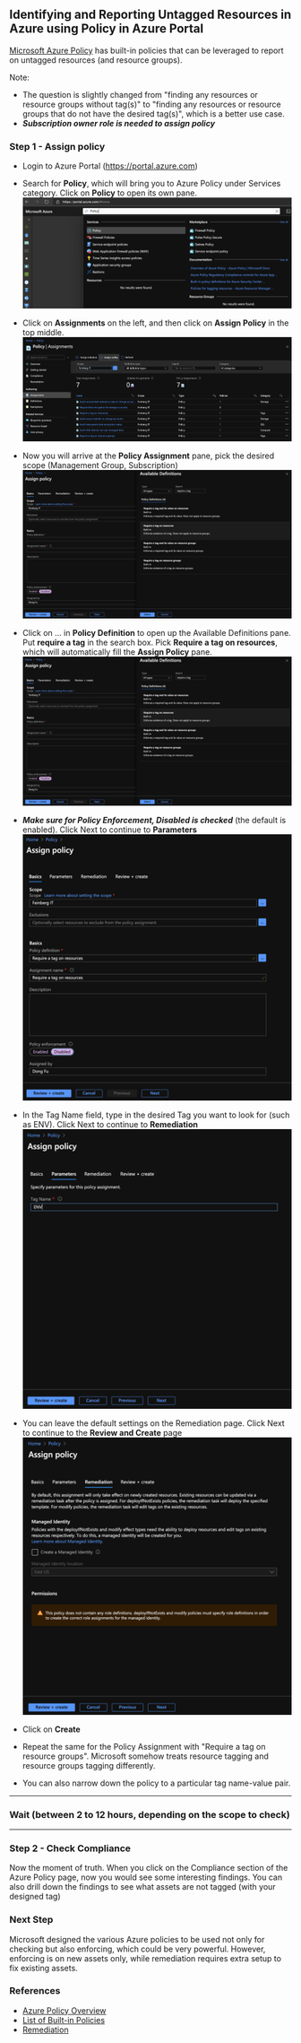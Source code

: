## Identifying and Reporting Untagged Resources in Azure using Policy in Azure Portal
[Microsoft Azure Policy](https://azure.microsoft.com/en-us/services/azure-policy) has built-in policies that can be leveraged to report on untagged resources (and resource groups).  

Note:
* The question is slightly changed from "finding any resources or resource groups without tag(s)" to "finding any resources or resource groups that do not have the desired tag(s)", 
which is a better use case. 
* ***Subscription owner role is needed to assign policy***

### Step 1 - Assign policy
* Login to Azure Portal (https://portal.azure.com)
* Search for **Policy**, which will bring you to Azure Policy under Services category.   Click on **Policy** to open its own pane.  
![](images/AzurePolicy1.png)
* Click on **Assignments** on the left, and then click on **Assign Policy** in the top middle.
![](images/AzurePolicy4.png)  

* Now you will arrive at the **Policy Assignment** pane, pick the desired scope (Management Group, Subscription)  
![](images/AzurePolicy6.png)  

* Click on ... in **Policy Definition** to open up the Available Definitions pane.   Put **require a tag** in the search box.   Pick **Require a tag on resources**, which will automatically fill the **Assign Policy** pane.   
![](images/AzurePolicy6.png)  

* ***Make sure for Policy Enforcement, Disabled is checked*** (the default is enabled).  Click Next to continue to **Parameters**
![](images/AzurePolicy7.png)  

* In the Tag Name field, type in the desired Tag you want to look for (such as ENV).  Click Next to continue to **Remediation**
![](images/AzurePolicy8.png)  

* You can leave the default settings on the Remediation page.  Click Next to continue to the **Review and Create** page
![](images/AzurePolicy9.png)  

* Click on **Create**

* Repeat the same for the Policy Assignment with "Require a tag on resource groups".  Microsoft somehow treats resource tagging and resource groups tagging differently.   
* You can also narrow down the policy to a particular tag name-value pair.

----
### Wait (between 2 to 12 hours, depending on the scope to check)
----
### Step 2 - Check Compliance

Now the moment of truth.  When you click on the Compliance section of the Azure Policy page, now you would see some interesting findings.  You can also drill down the findings to see what assets are not tagged (with your designed tag)  

### Next Step

Microsoft designed the various Azure policies to be used not only for checking but also enforcing, which could be very powerful.  However, enforcing is on new assets only, while remediation requires extra setup to fix existing assets.  

### References
* [Azure Policy Overview](https://docs.microsoft.com/en-us/azure/governance/policy/overview)
* [List of Built-in Policies](https://docs.microsoft.com/en-us/azure/governance/policy/samples/built-in-policies)
* [Remediation](https://docs.microsoft.com/en-us/azure/governance/policy/how-to/remediate-resources)


